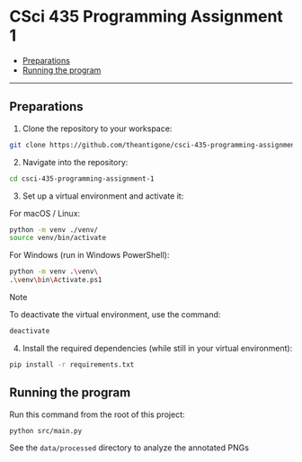 # CSci 435 Programming Assignment 1

- [Preparations](#preparations)
- [Running the program](#running-the-program)

---

## Preparations

1. Clone the repository to your workspace:
```bash
git clone https://github.com/theantigone/csci-435-programming-assignment-1.git
```

2. Navigate into the repository:
```bash
cd csci-435-programming-assignment-1
```

3. Set up a virtual environment and activate it:

For macOS / Linux:
```bash
python -m venv ./venv/
source venv/bin/activate
```

For Windows (run in Windows PowerShell):
```bash
python -m venv .\venv\
.\venv\bin\Activate.ps1
```

> [!NOTE]
> To deactivate the virtual environment, use the command:
> ```bash
> deactivate
> ```

4. Install the required dependencies (while still in your virtual environment):
```bash
pip install -r requirements.txt
```

## Running the program

Run this command from the root of this project:
```bash
python src/main.py
```

See the `data/processed` directory to analyze the annotated PNGs
